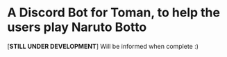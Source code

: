 # A Discord Bot for Toman, to help the users play Naruto Botto

[**STILL UNDER DEVELOPMENT**]
Will be informed when complete :)
